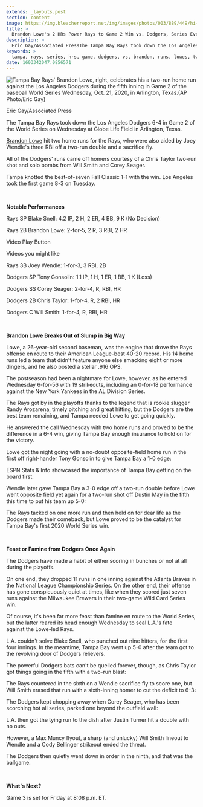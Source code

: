 ```yaml
--- 
extends: _layouts.post 
section: content 
image: https://img.bleacherreport.net/img/images/photos/003/889/449/hi-res-8cc76afd458883dfd6b5714ceb6f2052_crop_exact.jpg?w=1200&h=1200&q=75 
title: > 
  Brandon Lowe's 2 HRs Power Rays to Game 2 Win vs. Dodgers, Series Even 1-1 
description: > 
  Eric Gay/Associated PressThe Tampa Bay Rays took down the Los Angeles Dodgers 6-4 in Game 2 of the World Series on Wednesday at Globe Life Field in Arlington, Texas.Brandon Lowe hit two home runs for the Rays, who were also aided by Joey Wendle's three RBI off a two-run double and a sacrifice fly.All of the Dodgers' runs came off homers courtesy of a Chris Taylor two-run shot and solo bombs from Will Smith and Corey Seager.On one end, they dropped 11 runs in one inning against the Atlanta Braves in the National League Championship Series.In the meantime, Tampa Bay went up 5-0 after the team got to the revolving door of Dodgers relievers. 
keywords: > 
  tampa, rays, series, hrs, game, dodgers, vs, brandon, runs, lowes, tworun, power, lowe, team, bay, win, rbi 
date: 1603342047.0856571 
--- 
```

<div><p></p><img alt="Tampa Bay Rays' Brandon Lowe, right, celebrates his a two-run home run against the Los Angeles Dodgers during the fifth inning in Game 2 of the baseball World Series Wednesday, Oct. 21, 2020, in Arlington, Texas.(AP Photo/Eric Gay)" src="https://static-assets.bleacherreport.net/img/atoms/lazyImage/logo.png"><p class="credit">Eric Gay/Associated Press</p><p class="">The&#160;Tampa Bay Rays took down the Los Angeles Dodgers 6-4&#160;in Game 2 of the World Series on Wednesday at Globe Life Field in Arlington, Texas.</p><p class=""><a href="http://bleacherreport.com/brandon-lowe">Brandon Lowe</a> hit two home runs for the Rays, who were also aided by Joey Wendle's three RBI off a two-run double and a sacrifice fly.</p><p class="">All of the Dodgers' runs came off homers courtesy of a Chris Taylor two-run shot and solo bombs from Will Smith and Corey Seager.</p><p class="">Tampa knotted the best-of-seven Fall Classic 1-1 with the win. Los Angeles took the first game 8-3 on Tuesday.</p><p class="">&#160; &#160; &#160; &#160; &#160; &#160;</p><p id="br-ad-101785072" class="br-ad-lazy"></p><p class=""><strong>Notable Performances</strong></p><p class="">Rays SP Blake Snell:&#160;4.2 IP, 2 H, 2 ER, 4 BB, 9 K (No Decision)</p><p class="">Rays 2B Brandon Lowe:&#160;2-for-5, 2 R, 3 RBI, 2 HR</p><a rel="noopener noreferrer" target="_blank" class="molecule thumbnail"><img alt="" src="https://static-assets.bleacherreport.net/img/atoms/lazyImage/logo.png">Video Play Button</a><p class="atom video-indicator"><p class="text">Videos you might like </p> </p><p class="">Rays 3B Joey Wendle:&#160;1-for-3, 3 RBI, 2B</p><p class="">Dodgers SP Tony Gonsolin:&#160;1.1 IP, 1 H, 1 ER, 1 BB, 1 K (Loss)</p><p class="">Dodgers&#160;SS Corey Seager:&#160;2-for-4, R, RBI, HR</p><p class="">Dodgers&#160;2B Chris Taylor:&#160;1-for-4, R, 2 RBI, HR</p><p class="">Dodgers&#160;C Will Smith:&#160;1-for-4, R, RBI, HR</p><p class="">&#160; &#160;&#160;</p><p class=""><strong>Brandon Lowe Breaks Out of Slump in Big Way</strong></p><p class="">Lowe, a 26-year-old second baseman, was the engine that drove the Rays offense en route to their American League-best 40-20 record. His 14 home runs led a team that didn't feature anyone else smacking eight or more dingers, and he also posted a stellar .916 OPS.</p><p class="">The postseason had been a nightmare for Lowe, however, as he entered Wednesday 6-for-56 with 19 strikeouts, including an 0-for-18 performance against the New York Yankees in the AL Division Series.</p><p class="">The Rays got by in the playoffs thanks to the legend that is rookie slugger Randy Arozarena, timely pitching and great hitting, but the Dodgers are the best team remaining, and Tampa needed Lowe to get going quickly.</p><p class="">He answered the call Wednesday with two home runs and proved to be the difference in a 6-4 win, giving Tampa Bay enough insurance to hold on for the victory.</p><p class="">Lowe got the night going with a no-doubt opposite-field home run in the first off right-hander Tony Gonsolin to give Tampa Bay a 1-0 edge:</p><p class="">ESPN Stats &amp; Info showcased the importance of Tampa Bay getting on the board first:</p><p id="br-ad-23308439" class="br-ad-lazy"></p><p class="">Wendle later gave Tampa Bay a 3-0 edge off a two-run double before Lowe went opposite field yet again for a two-run shot off Dustin May in the fifth this time to put his team up 5-0:</p><p class="">The Rays tacked on one more run and then held on for dear life as the Dodgers made their comeback, but Lowe proved to be the catalyst for Tampa Bay's first 2020 World Series win.</p><p class="">&#160; &#160; &#160; &#160; &#160;</p><p class=""><strong>Feast or Famine from Dodgers Once Again</strong></p><p class="">The Dodgers have made a habit of either scoring in bunches or not at all during the playoffs.</p><p class="">On one end, they dropped 11 runs in one inning against the Atlanta Braves in the National League Championship Series.&#160;On the other end, their offense has gone conspicuously quiet at times, like when they scored just seven runs against the Milwaukee Brewers in their two-game Wild Card Series win.</p><p class="">Of course, it's been far more feast than famine en route to the World Series, but the latter reared its head enough Wednesday to seal L.A.'s fate against&#160;the Lowe-led Rays.</p><p class="">L.A. couldn't solve Blake Snell, who punched out nine hitters, for the first four innings. In the meantime, Tampa Bay went up 5-0 after the team got to the revolving door of Dodgers relievers.</p><p class="">The powerful Dodgers bats can't be quelled forever, though, as Chris Taylor got things going in the fifth with a two-run blast:</p><p class="">The Rays countered in the sixth on a Wendle sacrifice fly to score one, but Will Smith erased that run with a sixth-inning homer to cut the deficit to 6-3:</p><p id="br-ad-52797320" class="br-ad-lazy"></p><p class="">The Dodgers kept chopping away when Corey Seager, who has been scorching hot all series, parked one beyond the outfield wall:</p><p class="">L.A. then got the tying run to the dish after Justin Turner hit a double with no outs.</p><p class="">However, a Max Muncy flyout, a sharp (and unlucky) Will Smith lineout to Wendle and a Cody Bellinger strikeout ended the threat.</p><p class="">The Dodgers then quietly went down in order in the ninth, and that was the ballgame.</p><p class="">&#160; &#160; &#160; &#160; &#160; &#160; &#160;</p><p class=""><strong>What's Next?</strong></p><p class="">Game 3 is set for Friday at 8:08 p.m. ET.</p></div>